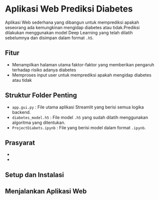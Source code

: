 # Aplikasi Web Prediksi Diabetes
Aplikasi Web sederhana yang dibangun untuk memprediksi apakah seseorang ada kemungkinan mengidap diabetes atau tidak.Prediksi dilakukan menggunakan model Deep Learning yang telah dilatih sebelumnya dan disimpan dalam format `.h5`.

## Fitur
- Menampilkan halaman utama faktor-faktor yang memberikan pengaruh terhadap risiko adanya diabetes
- Memproses input user untuk memprediksi apakah mengidap diabetes atau tidak

## Struktur Folder Penting
- `app.gui.py` : File utama aplikasi Streamlit yang berisi semua logika backend.
- `diabetes_model.h5` : File model `.h5` yang sudah dilatih menggunakan algoritma yang ditentukan.
- `ProjectDiabets.ipynb` : File yang berisi model dalam format `.ipynb`. 

## Prasyarat 
-
-

## Setup dan Instalasi

## Menjalankan Aplikasi Web
